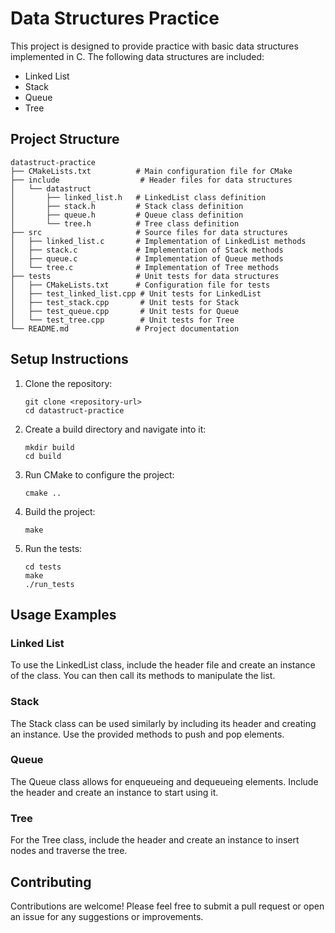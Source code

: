 # Data Structures Practice

This project is designed to provide practice with basic data structures implemented in C. The following data structures are included:

- Linked List
- Stack
- Queue
- Tree

## Project Structure

```
datastruct-practice
├── CMakeLists.txt          # Main configuration file for CMake
├── include                  # Header files for data structures
│   └── datastruct
│       ├── linked_list.h   # LinkedList class definition
│       ├── stack.h         # Stack class definition
│       ├── queue.h         # Queue class definition
│       └── tree.h          # Tree class definition
├── src                     # Source files for data structures
│   ├── linked_list.c       # Implementation of LinkedList methods
│   ├── stack.c             # Implementation of Stack methods
│   ├── queue.c             # Implementation of Queue methods
│   └── tree.c              # Implementation of Tree methods
├── tests                   # Unit tests for data structures
│   ├── CMakeLists.txt      # Configuration file for tests
│   ├── test_linked_list.cpp # Unit tests for LinkedList
│   ├── test_stack.cpp       # Unit tests for Stack
│   ├── test_queue.cpp       # Unit tests for Queue
│   └── test_tree.cpp        # Unit tests for Tree
└── README.md               # Project documentation
```

## Setup Instructions

1. Clone the repository:
   ```
   git clone <repository-url>
   cd datastruct-practice
   ```

2. Create a build directory and navigate into it:
   ```
   mkdir build
   cd build
   ```

3. Run CMake to configure the project:
   ```
   cmake ..
   ```

4. Build the project:
   ```
   make
   ```

5. Run the tests:
   ```
   cd tests
   make
   ./run_tests
   ```

## Usage Examples

### Linked List

To use the LinkedList class, include the header file and create an instance of the class. You can then call its methods to manipulate the list.

### Stack

The Stack class can be used similarly by including its header and creating an instance. Use the provided methods to push and pop elements.

### Queue

The Queue class allows for enqueueing and dequeueing elements. Include the header and create an instance to start using it.

### Tree

For the Tree class, include the header and create an instance to insert nodes and traverse the tree.

## Contributing

Contributions are welcome! Please feel free to submit a pull request or open an issue for any suggestions or improvements.